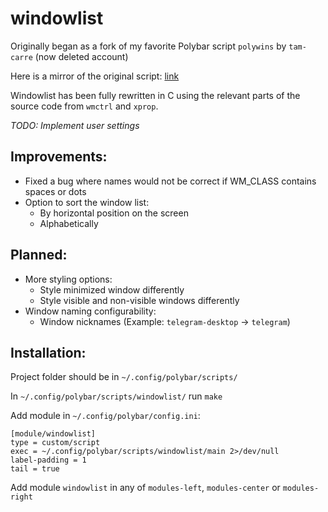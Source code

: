 # windowlist

Originally began as a fork of my favorite Polybar script `polywins` by `tam-carre` (now deleted account)

Here is a mirror of the original script: [link](https://github.com/uniquepointer/polywins)

Windowlist has been fully rewritten in C using the relevant parts of the source code from `wmctrl` and `xprop`.

*TODO: Implement user settings*

## Improvements:

* Fixed a bug where names would not be correct if WM_CLASS contains spaces or dots
* Option to sort the window list:
    * By horizontal position on the screen
    * Alphabetically

## Planned:

* More styling options:
    * Style minimized window differently
    * Style visible and non-visible windows differently
* Window naming configurability:
    * Window nicknames (Example: `telegram-desktop` -> `telegram`)

## Installation:

Project folder should be in `~/.config/polybar/scripts/`

In `~/.config/polybar/scripts/windowlist/` run `make`

Add module in `~/.config/polybar/config.ini`:

```dosini
[module/windowlist]
type = custom/script
exec = ~/.config/polybar/scripts/windowlist/main 2>/dev/null
label-padding = 1
tail = true
```

Add module `windowlist` in any of `modules-left`, `modules-center` or `modules-right`
